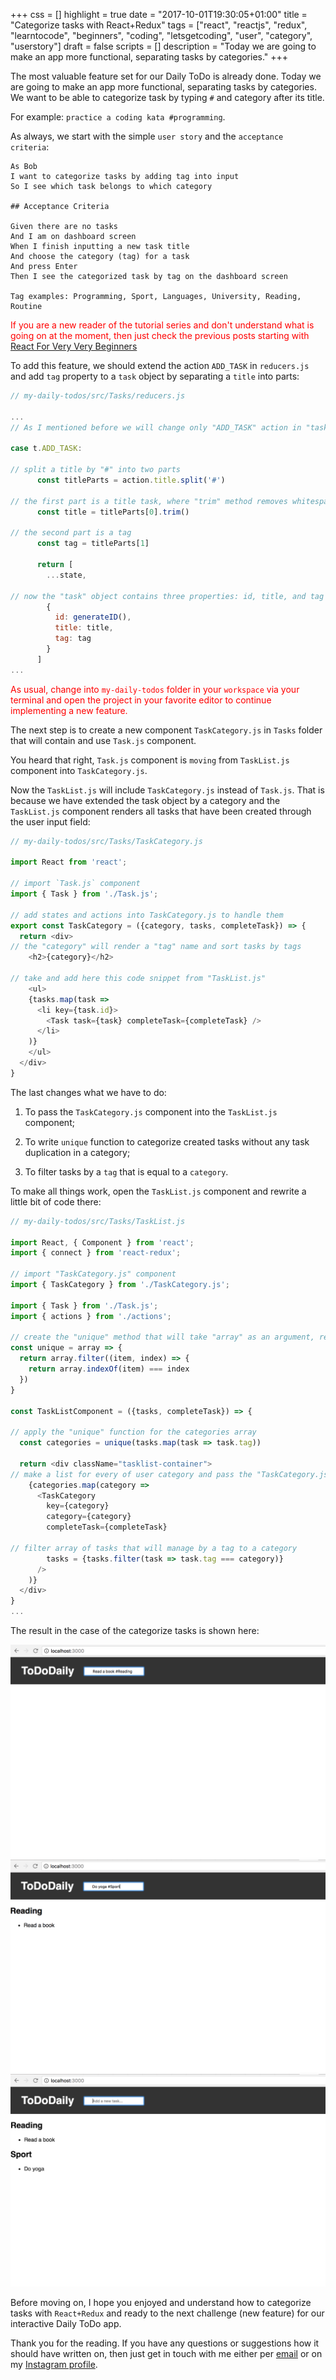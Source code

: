+++
css = []
highlight = true
date = "2017-10-01T19:30:05+01:00"
title = "Categorize tasks with React+Redux"
tags = ["react", "reactjs", "redux", "learntocode", "beginners", "coding", "letsgetcoding", "user", "category", "userstory"]
draft = false
scripts = []
description = "Today we are going to make an app more functional, separating tasks by categories."
+++

The most valuable feature set for our Daily ToDo is already done. Today we are going to make an app more functional, separating tasks by categories. We want to be able to categorize task by typing `#` and category after its title.

For example: `practice a coding kata #programming`.

As always, we start with the simple `user story` and the `acceptance criteria`:

```
As Bob
I want to categorize tasks by adding tag into input
So I see which task belongs to which category

## Acceptance Criteria

Given there are no tasks
And I am on dashboard screen
When I finish inputting a new task title
And choose the category (tag) for a task
And press Enter
Then I see the categorized task by tag on the dashboard screen

Tag examples: Programming, Sport, Languages, University, Reading, Routine
```

<span style="color:red">If you are a new reader of the tutorial series and don't understand what is going on at the moment, then just check the previous posts starting with [React For Very Very Beginners](/blog/react-for-very-very-beginners/)</span>

To add this feature,  we should extend the action `ADD_TASK` in `reducers.js` and add `tag` property to a `task` object by separating a `title` into parts:

```javascript
// my-daily-todos/src/Tasks/reducers.js

...
// As I mentioned before we will change only "ADD_TASK" action in "tasksReducer"

case t.ADD_TASK:

// split a title by "#" into two parts
      const titleParts = action.title.split('#')

// the first part is a title task, where "trim" method removes whitespace from both ends of a string
      const title = titleParts[0].trim()

// the second part is a tag
      const tag = titleParts[1]

      return [
        ...state,

// now the "task" object contains three properties: id, title, and tag
        {
          id: generateID(),
          title: title,
          tag: tag
        }
      ]
...

```

<span style="color:red">As usual, change into `my-daily-todos` folder in your `workspace` via your terminal and open the project in your favorite editor to continue implementing a new feature.</span>

The next step is to create a new component `TaskCategory.js` in `Tasks` folder that will contain and use `Task.js` component.

You heard that right, `Task.js` component is `moving` from `TaskList.js` component into `TaskCategory.js`.

Now the `TaskList.js` will include `TaskCategory.js` instead of `Task.js`. That is because we have extended the task object by a category and the `TaskList.js` component renders all tasks that have been created through the user input field:

```javascript
// my-daily-todos/src/Tasks/TaskCategory.js

import React from 'react';

// import `Task.js` component
import { Task } from './Task.js';

// add states and actions into TaskCategory.js to handle them
export const TaskCategory = ({category, tasks, completeTask}) => {
  return <div>
// the "category" will render a "tag" name and sort tasks by tags
    <h2>{category}</h2>

// take and add here this code snippet from "TaskList.js"
    <ul>
    {tasks.map(task =>
      <li key={task.id}>
        <Task task={task} completeTask={completeTask} />
      </li>
    )}
    </ul>
  </div>
}
```

The last changes what we have to do:

1. To pass the `TaskCategory.js` component into the `TaskList.js` component;

2. To write `unique` function to categorize created tasks without any task duplication in a category;

3. To filter tasks by a `tag` that is equal to a `category`.

To make all things work, open the `TaskList.js` component and rewrite a little bit of code there:

```javascript
// my-daily-todos/src/Tasks/TaskList.js

import React, { Component } from 'react';
import { connect } from 'react-redux';

// import "TaskCategory.js" component
import { TaskCategory } from './TaskCategory.js';

import { Task } from './Task.js';
import { actions } from './actions';

// create the "unique" method that will take "array" as an argument, remove duplicate values from an array, and return a new array
const unique = array => {
  return array.filter((item, index) => {
    return array.indexOf(item) === index
  })
}

const TaskListComponent = ({tasks, completeTask}) => {

// apply the "unique" function for the categories array
  const categories = unique(tasks.map(task => task.tag))

  return <div className="tasklist-container">
// make a list for every of user category and pass the "TaskCategory.js" component here
    {categories.map(category =>
      <TaskCategory
        key={category}
        category={category}
        completeTask={completeTask}

// filter array of tasks that will manage by a tag to a category
        tasks = {tasks.filter(task => task.tag === category)}
      />
    )}
  </div>
}
...

```

The result in the case of the categorize tasks is shown here:

![Read a book](/blog/images/read-a-book-category.png)
![Do yoga](/blog/images/do-yoga-category.png)
![Categories](/blog/images/categories.png)

Before moving on, I hope you enjoyed and understand how to categorize tasks with `React+Redux` and ready to the next challenge (new feature) for our interactive Daily ToDo app.

Thank you for the reading. If you have any questions or suggestions how it should have written on, then just get in touch with me either per [email](mailto:demiluri@gmail.com) or on my [Instagram profile](https://www.instagram.com/ilonacodes/).
